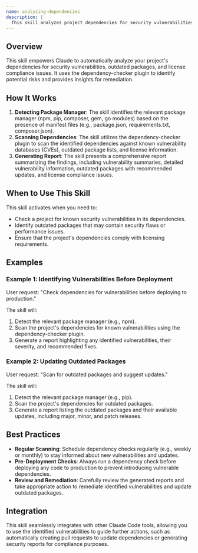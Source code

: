 ```yaml
---
name: analyzing-dependencies
description: |
  This skill analyzes project dependencies for security vulnerabilities, outdated packages, and license compliance issues. It helps identify potential risks in your project's dependencies using the dependency-checker plugin. Use this skill when you need to check dependencies for vulnerabilities, identify outdated packages that need updates, or ensure license compatibility. Trigger phrases include "check dependencies", "dependency check", "find vulnerabilities", "scan for outdated packages", "/depcheck", and "license compliance". This skill supports npm, pip, composer, gem, and go modules projects.
---
```


## Overview

This skill empowers Claude to automatically analyze your project's dependencies for security vulnerabilities, outdated packages, and license compliance issues. It uses the dependency-checker plugin to identify potential risks and provides insights for remediation.

## How It Works

1. **Detecting Package Manager**: The skill identifies the relevant package manager (npm, pip, composer, gem, go modules) based on the presence of manifest files (e.g., package.json, requirements.txt, composer.json).
2. **Scanning Dependencies**: The skill utilizes the dependency-checker plugin to scan the identified dependencies against known vulnerability databases (CVEs), outdated package lists, and license information.
3. **Generating Report**: The skill presents a comprehensive report summarizing the findings, including vulnerability summaries, detailed vulnerability information, outdated packages with recommended updates, and license compliance issues.

## When to Use This Skill

This skill activates when you need to:
- Check a project for known security vulnerabilities in its dependencies.
- Identify outdated packages that may contain security flaws or performance issues.
- Ensure that the project's dependencies comply with licensing requirements.

## Examples

### Example 1: Identifying Vulnerabilities Before Deployment

User request: "Check dependencies for vulnerabilities before deploying to production."

The skill will:
1. Detect the relevant package manager (e.g., npm).
2. Scan the project's dependencies for known vulnerabilities using the dependency-checker plugin.
3. Generate a report highlighting any identified vulnerabilities, their severity, and recommended fixes.

### Example 2: Updating Outdated Packages

User request: "Scan for outdated packages and suggest updates."

The skill will:
1. Detect the relevant package manager (e.g., pip).
2. Scan the project's dependencies for outdated packages.
3. Generate a report listing the outdated packages and their available updates, including major, minor, and patch releases.

## Best Practices

- **Regular Scanning**: Schedule dependency checks regularly (e.g., weekly or monthly) to stay informed about new vulnerabilities and updates.
- **Pre-Deployment Checks**: Always run a dependency check before deploying any code to production to prevent introducing vulnerable dependencies.
- **Review and Remediation**: Carefully review the generated reports and take appropriate action to remediate identified vulnerabilities and update outdated packages.

## Integration

This skill seamlessly integrates with other Claude Code tools, allowing you to use the identified vulnerabilities to guide further actions, such as automatically creating pull requests to update dependencies or generating security reports for compliance purposes.